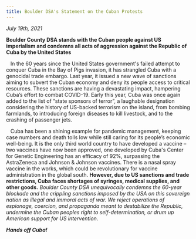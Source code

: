 ```yaml
---
title: Boulder DSA's Statement on the Cuban Protests
---
```


*July 19th, 2021*

**Boulder County DSA stands with the Cuban people against US imperialism and condemns all acts of aggression against the Republic of Cuba by the United States**

&nbsp;&nbsp; In the 60 years since the United States government's failed attempt to conquer Cuba in the Bay of Pigs invasion, it has strangled Cuba with a genocidal trade embargo. Last year, it issued a new wave of sanctions aiming to subvert the Cuban economy and deny its people access to critical resources. These sanctions are having a devastating impact, hampering Cuba’s effort to combat COVID-19. Early this year, Cuba was once again added to the list of “state sponsors of terror”, a laughable designation considering the history of US-backed terrorism on the island, from bombing farmlands, to introducing foreign diseases to kill livestock, and to the crashing of passenger jets.

 &nbsp;&nbsp; Cuba has been a shining example for pandemic management, keeping case numbers and death tolls low while still caring for its people’s economic well-being. It is the only third world country to have developed a vaccine – two vaccines have now been approved, one developed by Cuba's Center for Genetic Engineering has an efficacy of 92%, surpassing the AstraZeneca and Johnson & Johnson vaccines. There is a nasal spray vaccine in the works, which could be revolutionary for vaccine administration in the global south. **However, due to US sanctions and trade restrictions, Cuba faces shortages of syringes, medical supplies, and other goods.** _Boulder County DSA unequivocally condemns the 60-year blockade and the crippling sanctions imposed by the USA on this sovereign nation as illegal and immoral acts of war. We reject operations of espionage, coercion, and propaganda meant to destabilize the Republic, undermine the Cuban peoples right to self-determination, or drum up American support for US intervention._

**_Hands off Cuba!_**
